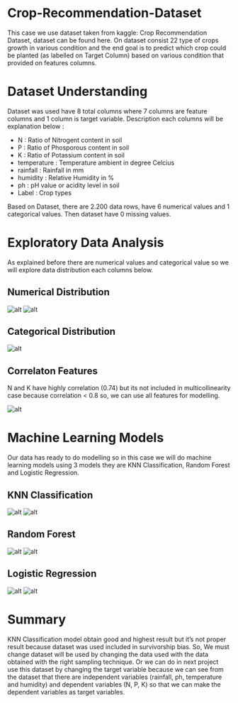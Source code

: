 # Crop-Recommendation-Dataset
This case we use dataset taken from kaggle: Crop Recommendation Dataset, dataset can be found here. On dataset consist 22 type of crops growth in various condition and the end goal is to predict which crop could be planted (as labelled on Target Column) based on various condition that provided on features columns.

# Dataset Understanding
Dataset was used have 8 total columns where 7 columns are feature columns and 1 column is target variable. Description each columns will be explanation below :
- N : Ratio of Nitrogent content in soil
- P : Ratio of Phosporous content in soil
- K : Ratio of Potassium content in soil
- temperature : Temperature ambient in degree Celcius
- rainfall : Rainfall in mm
- humidity : Relative Humidity in %
- ph : pH value or acidity level in soil
- Label : Crop types

Based on Dataset, there are 2.200 data rows, have 6 numerical values and 1 categorical values. Then dataset have 0 missing values.

# Exploratory Data Analysis
As explained before there are numerical values and categorical value so we will explore data distribution each columns below.

## Numerical Distribution
![alt](https://github.com/Fachruds1/Crop-Recommendation-Dataset/blob/main/Numeric%20Distribution.jpg)
![alt](https://github.com/Fachruds1/Crop-Recommendation-Dataset/blob/main/numer%20distribution.jpg)

## Categorical Distribution
![alt](https://github.com/Fachruds1/Crop-Recommendation-Dataset/blob/main/categricl%20columns.jpg)

## Correlaton Features
N and K have highly correlation (0.74) but its not included in multicollinearity case because correlation < 0.8 so, we can use all features for modelling.

![alt](https://github.com/Fachruds1/Crop-Recommendation-Dataset/blob/main/corr%20analysis.png)

# Machine Learning Models
Our data has ready to do modelling so in this case we will do machine learning models using 3 models they are KNN Classification, Random Forest and Logistic Regression.

## KNN Classification
![alt](https://github.com/Fachruds1/Crop-Recommendation-Dataset/blob/main/knn%20test.png)
![alt](https://github.com/Fachruds1/Crop-Recommendation-Dataset/blob/main/knn%20rep.png)

## Random Forest
![alt](https://github.com/Fachruds1/Crop-Recommendation-Dataset/blob/main/rf%20test.png)
![alt](https://github.com/Fachruds1/Crop-Recommendation-Dataset/blob/main/rf%20rep.png)

## Logistic Regression
![alt](https://github.com/Fachruds1/Crop-Recommendation-Dataset/blob/main/lrg%20test.png)
![alt](https://github.com/Fachruds1/Crop-Recommendation-Dataset/blob/main/lrg%20rep.png)

# Summary
KNN Classification model obtain good and highest result but it’s not proper result because dataset was used included in survivorship bias. So, We must change dataset will be used by changing the data used with the data obtained with the right sampling technique. Or we can do in next project use this dataset by changing the target variable because we can see from the dataset that there are independent variables (rainfall, ph, temperature and humidity) and dependent variables (N, P, K) so that we can make the dependent variables as target variables.

